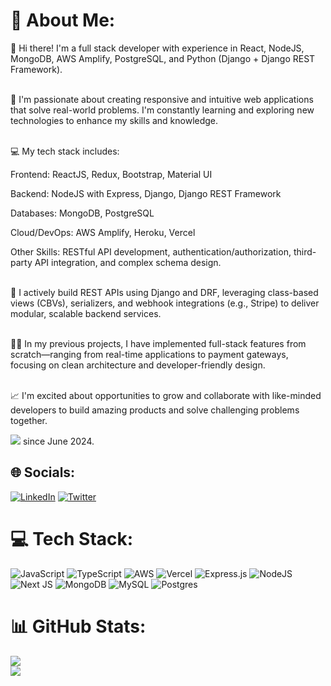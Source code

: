 # 💫 About Me:
👋 Hi there! I'm a full stack developer with experience in React, NodeJS, MongoDB, AWS Amplify, PostgreSQL, and Python (Django + Django REST Framework).<br><br>

🚀 I'm passionate about creating responsive and intuitive web applications that solve real-world problems. I'm constantly learning and exploring new technologies to enhance my skills and knowledge.<br><br>

💻 My tech stack includes:

Frontend: ReactJS, Redux, Bootstrap, Material UI

Backend: NodeJS with Express, Django, Django REST Framework

Databases: MongoDB, PostgreSQL

Cloud/DevOps: AWS Amplify, Heroku, Vercel

Other Skills: RESTful API development, authentication/authorization, third-party API integration, and complex schema design.<br><br>

🐍 I actively build REST APIs using Django and DRF, leveraging class-based views (CBVs), serializers, and webhook integrations (e.g., Stripe) to deliver modular, scalable backend services.<br><br>

👨‍💻 In my previous projects, I have implemented full-stack features from scratch—ranging from real-time applications to payment gateways, focusing on clean architecture and developer-friendly design.<br><br>

📈 I'm excited about opportunities to grow and collaborate with like-minded developers to build amazing products and solve challenging problems together.

![](https://komarev.com/ghpvc/?username=eddiemuhoro) since June 2024.

## 🌐 Socials:
[![LinkedIn](https://img.shields.io/badge/LinkedIn-%230077B5.svg?logo=linkedin&logoColor=white)](https://www.linkedin.com/in/muhoroedwin/) [![Twitter](https://img.shields.io/badge/Twitter-%231DA1F2.svg?logo=Twitter&logoColor=white)](https://twitter.com/CodesEddie) 

# 💻 Tech Stack:
![JavaScript](https://img.shields.io/badge/javascript-%23323330.svg?style=for-the-badge&logo=javascript&logoColor=%23F7DF1E) ![TypeScript](https://img.shields.io/badge/typescript-%23007ACC.svg?style=for-the-badge&logo=typescript&logoColor=white) ![AWS](https://img.shields.io/badge/AWS-%23FF9900.svg?style=for-the-badge&logo=amazon-aws&logoColor=white) ![Vercel](https://img.shields.io/badge/vercel-%23000000.svg?style=for-the-badge&logo=vercel&logoColor=white) ![Express.js](https://img.shields.io/badge/express.js-%23404d59.svg?style=for-the-badge&logo=express&logoColor=%2361DAFB) ![NodeJS](https://img.shields.io/badge/node.js-6DA55F?style=for-the-badge&logo=node.js&logoColor=white) ![Next JS](https://img.shields.io/badge/Next-black?style=for-the-badge&logo=next.js&logoColor=white) ![MongoDB](https://img.shields.io/badge/MongoDB-%234ea94b.svg?style=for-the-badge&logo=mongodb&logoColor=white) ![MySQL](https://img.shields.io/badge/mysql-%2300f.svg?style=for-the-badge&logo=mysql&logoColor=white) ![Postgres](https://img.shields.io/badge/postgres-%23316192.svg?style=for-the-badge&logo=postgresql&logoColor=white)
# 📊 GitHub Stats:
![](https://github-readme-streak-stats.herokuapp.com/?user=eddiemuhoro&theme=dark&hide_border=false)<br/>
![](https://github-readme-stats.vercel.app/api/top-langs/?username=eddiemuhoro&theme=dark&hide_border=false&include_all_commits=true&count_private=false&layout=compact)


<!-- Proudly created with GPRM ( https://gprm.itsvg.in ) -->
